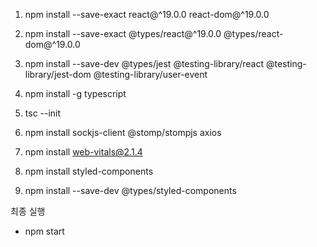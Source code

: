 1. npm install --save-exact react@^19.0.0 react-dom@^19.0.0
2. npm install --save-exact @types/react@^19.0.0 @types/react-dom@^19.0.0 
3. npm install --save-dev @types/jest @testing-library/react @testing-library/jest-dom @testing-library/user-event
4. npm install -g typescript
5. tsc --init

6. npm install sockjs-client @stomp/stompjs axios
7. npm install web-vitals@2.1.4

8. npm install styled-components
9. npm install --save-dev @types/styled-components

최종 실행
- npm start